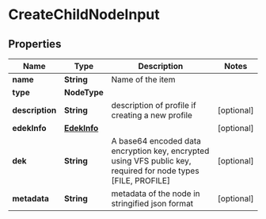 # CreateChildNodeInput

## Properties

| Name            | Type                        | Description                                                                                                   | Notes      |
| --------------- | --------------------------- | ------------------------------------------------------------------------------------------------------------- | ---------- |
| **name**        | **String**                  | Name of the item                                                                                              |            |
| **type**        | **NodeType**                |                                                                                                               |            |
| **description** | **String**                  | description of profile if creating a new profile                                                              | [optional] |
| **edekInfo**    | [**EdekInfo**](EdekInfo.md) |                                                                                                               | [optional] |
| **dek**         | **String**                  | A base64 encoded data encryption key, encrypted using VFS public key, required for node types [FILE, PROFILE] | [optional] |
| **metadata**    | **String**                  | metadata of the node in stringified json format                                                               | [optional] |

